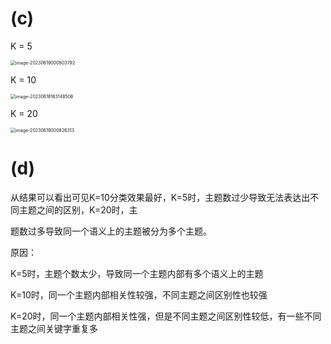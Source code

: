 # (c)

K = 5

<img src="C:/Users/rjw20/AppData/Roaming/Typora/typora-user-images/image-20230619000803792.png" alt="image-20230619000803792" style="zoom:50%;" />

K = 10

<img src="C:/Users/rjw20/AppData/Roaming/Typora/typora-user-images/image-20230618163148506.png" alt="image-20230618163148506" style="zoom: 50%;" />

K = 20

<img src="C:/Users/rjw20/AppData/Roaming/Typora/typora-user-images/image-20230619000826313.png" alt="image-20230619000826313" style="zoom:50%;" />

# (d)

从结果可以看出可见K=10分类效果最好，K=5时，主题数过少导致无法表达出不同主题之间的区别，K=20时，主

题数过多导致同一个语义上的主题被分为多个主题。



原因：

K=5时，主题个数太少，导致同一个主题内部有多个语义上的主题

K=10时，同一个主题内部相关性较强，不同主题之间区别性也较强

K=20时，同一个主题内部相关性强，但是不同主题之间区别性较低，有一些不同主题之间关键字重复多

